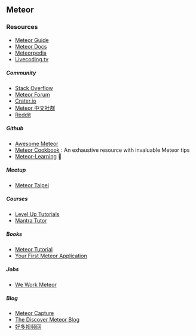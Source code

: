 ## Meteor

### Resources

* [Meteor Guide](http://guide.meteor.com/)
* [Meteor Docs](http://docs.meteor.com/)
* [Meteorpedia](http://www.meteorpedia.com/read/Main_Page)
* [Livecoding.tv](https://www.livecoding.tv/videos/meteor-js/?sort=newest)

##### Community

* [Stack Overflow](http://stackoverflow.com/questions/tagged/meteor)
* [Meteor Forum](https://forums.meteor.com/)
* [Crater.io](https://crater.io/)
* [Meteor 中文社群](http://www.meteorhub.org/)
* [Reddit](https://www.reddit.com/r/Meteor/)

##### Github

* [Awesome Meteor](https://github.com/Urigo/awesome-meteor)
* [Meteor Cookbook](https://github.com/clinical-meteor/cookbook/blob/master/table-of-contents.md) : An exhaustive resource with invaluable Meteor tips
* [Meteor-Learning](https://github.com/ericdouglas/Meteor-Learning) :sparkling_heart:

##### Meetup

* [Meteor Taipei](http://www.meetup.com/Meteor-Taipei/)

##### Courses

* [Level Up Tutorials](https://leveluptutorials.com/)
* [Mantra Tutor](https://tutor.mantrajs.com/)

##### Books

* [Meteor Tutorial](http://www.meteor-tutorial.org/book)
* [Your First Meteor Application](http://meteortips.com/book.pdf)

##### Jobs

* [We Work Meteor](https://www.weworkmeteor.com/)

##### Blog

* [Meteor Capture](http://meteorcapture.com/)
* [The Discover Meteor Blog](https://www.discovermeteor.com/blog)
* [好多视频网](http://haoduoshipin.com/)
